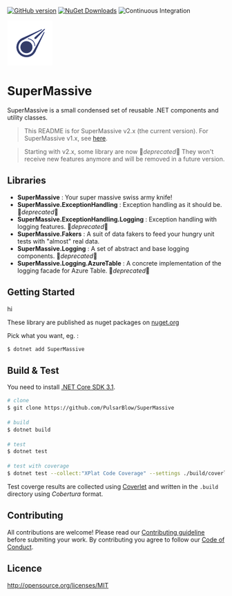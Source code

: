 [![GitHub version](https://badge.fury.io/gh/PulsarBlow%2Fsupermassive.svg)](https://github.com/PulsarBlow/SuperMassive/releases/latest) [![NuGet Downloads](https://img.shields.io/nuget/dt/SuperMassive.svg)](https://www.nuget.org/packages/supermassive) ![Continuous Integration](https://github.com/PulsarBlow/SuperMassive/workflows/Continuous%20Integration/badge.svg)

![SuperMassive Logo](https://github.com/PulsarBlow/SuperMassive/blob/master/supermassive.png)

# SuperMassive

SuperMassive is a small condensed set of reusable .NET components and utility classes.

> This README is for SuperMassive v2.x (the current version). For SuperMassive v1.x, see [here](docs/v1/README.md).

> Starting with v2.x, some library are now :small_orange_diamond:*deprecated*:small_orange_diamond:
> They won't receive new features anymore and will be removed in a future version.

## Libraries

*  **SuperMassive** : Your super massive swiss army knife!
*  **SuperMassive.ExceptionHandling** : Exception handling as it should be. :small_orange_diamond:*deprecated*:small_orange_diamond:
*  **SuperMassive.ExceptionHandling.Logging** : Exception handling with logging features. :small_orange_diamond:*deprecated*:small_orange_diamond:
*  **SuperMassive.Fakers** : A suit of data fakers to feed your hungry unit tests with "almost" real data.
*  **SuperMassive.Logging** : A set of abstract and base logging components. :small_orange_diamond:*deprecated*:small_orange_diamond:
*  **SuperMassive.Logging.AzureTable** : A concrete implementation of the logging facade for Azure Table. :small_orange_diamond:*deprecated*:small_orange_diamond:

## Getting Started
hi

These library are published as nuget packages on [nuget.org](https://www.nuget.org/packages?q=supermassive)

Pick what you want, eg. :

```bash
$ dotnet add SuperMassive
```

## Build & Test

You need to install [.NET Core SDK 3.1](https://dotnet.microsoft.com/download/dotnet-core/3.1).

```bash
# clone
$ git clone https://github.com/PulsarBlow/SuperMassive

# build
$ dotnet build

# test
$ dotnet test

# test with coverage
$ dotnet test --collect:"XPlat Code Coverage" --settings ./build/coverlet.runsettings -r .build/
```

Test coverge results are collected using [Coverlet](https://github.com/tonerdo/coverlet) and written in the `.build` directory using *Cobertura* format.

## Contributing

All contributions are welcome! Please read our [Contributing guideline](CONTRIBUTING.md) before submiting your work. By contributing you agree to follow our [Code of Conduct](CODE_OF_CONDUCT.md).

## Licence

<http://opensource.org/licenses/MIT>
